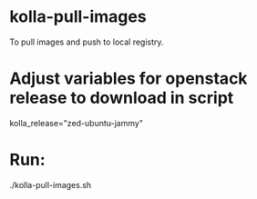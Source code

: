 # kolla-pull-images
To pull images and push to local registry. 

# Adjust variables for openstack release to download in script

kolla_release="zed-ubuntu-jammy"

# Run:
./kolla-pull-images.sh
